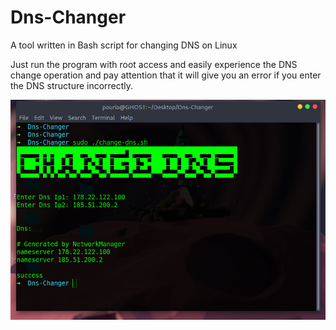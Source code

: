 # Dns-Changer
A tool written in Bash script for changing DNS on Linux

Just run the program with root access and easily experience the DNS change operation and pay attention that it will give you an error if you enter the DNS structure incorrectly.

![dns change with bash script](./img/image1.png "DNS change tool with bash script")

